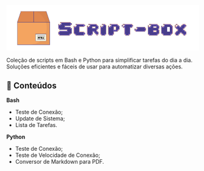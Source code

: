 <p align="center">
	<img src="images/script-box.png" ></a>
</p>

Coleção de scripts em Bash e Python para simplificar tarefas do dia a dia. Soluções eficientes e fáceis de usar para automatizar diversas ações.

## 💾 Conteúdos

<strong>Bash</strong>
- Teste de Conexâo;
- Update de Sistema;
- Lista de Tarefas.

<strong>Python</strong>
- Teste de Conexão;
- Teste de Velocidade de Conexão;
- Conversor de Markdown para PDF.
